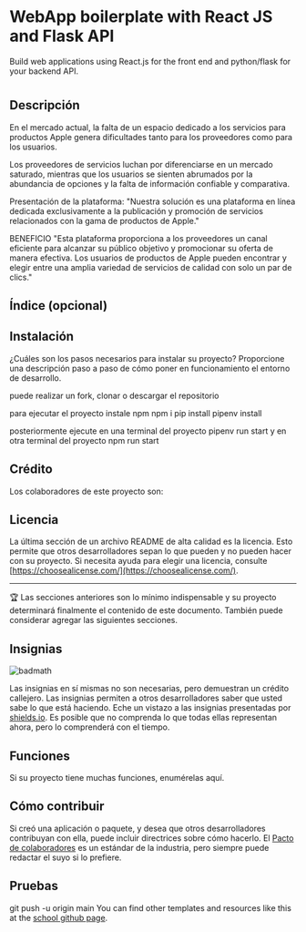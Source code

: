 # WebApp boilerplate with React JS and Flask API

Build web applications using React.js for the front end and python/flask for your backend API.


# <AppleGeeks>

## Descripción


En el mercado actual, la falta de un espacio dedicado a los servicios para productos Apple genera dificultades tanto para los proveedores como para los usuarios.

Los proveedores de servicios luchan por diferenciarse en un mercado saturado, mientras que los usuarios se sienten abrumados por la abundancia de opciones y la falta de información confiable y comparativa.

Presentación de la plataforma: 
"Nuestra solución es una plataforma en línea dedicada exclusivamente a la publicación y promoción de servicios relacionados con la gama de productos de Apple."

BENEFICIO
"Esta plataforma proporciona a los proveedores un canal eficiente para alcanzar su público objetivo y promocionar su oferta de manera efectiva. Los usuarios de productos de Apple pueden encontrar y elegir entre una amplia variedad de servicios de calidad con solo un par de clics."



## Índice (opcional)


## Instalación

¿Cuáles son los pasos necesarios para instalar su proyecto? Proporcione una descripción paso a paso de cómo poner en funcionamiento el entorno de desarrollo.

puede realizar un fork,  clonar o descargar el repositorio 

para ejecutar el proyecto instale npm
npm i
pip install
pipenv install


posteriormente ejecute en una terminal del proyecto
pipenv run start
y en otra terminal del proyecto
npm run start

## Crédito

Los colaboradores de este proyecto son:



## Licencia

La última sección de un archivo README de alta calidad es la licencia. Esto permite que otros desarrolladores sepan lo que pueden y no pueden hacer con su proyecto. Si necesita ayuda para elegir una licencia, consulte [https://choosealicense.com/](https://choosealicense.com/).

---

🏆 Las secciones anteriores son lo mínimo indispensable y su proyecto determinará finalmente el contenido de este documento. También puede considerar agregar las siguientes secciones.

## Insignias

![badmath](https://img.shields.io/github/languages/top/nielsenjared/badmath)

Las insignias en sí mismas no son necesarias, pero demuestran un crédito callejero. Las insignias permiten a otros desarrolladores saber que usted sabe lo que está haciendo. Eche un vistazo a las insignias presentadas por [shields.io](https://shields.io/). Es posible que no comprenda lo que todas ellas representan ahora, pero lo comprenderá con el tiempo.

## Funciones

Si su proyecto tiene muchas funciones, enumérelas aquí.

## Cómo contribuir

Si creó una aplicación o paquete, y desea que otros desarrolladores contribuyan con ella, puede incluir directrices sobre cómo hacerlo. El [Pacto de colaboradores](https://www.contributor-covenant.org/) es un estándar de la industria, pero siempre puede redactar el suyo si lo prefiere.

## Pruebas



git push -u origin main
You can find other templates and resources like this at the [school github page](https://github.com/4geeksacademy/).
